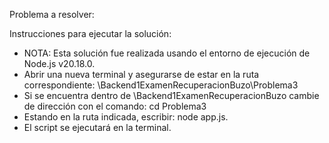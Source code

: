 Problema a resolver:

Instrucciones para ejecutar la solución:

- NOTA: Esta solución fue realizada usando el entorno de ejecución de Node.js v20.18.0.
- Abrir una nueva terminal y asegurarse de estar en la ruta correspondiente: \Backend1ExamenRecuperacionBuzo\Problema3
- Si se encuentra dentro de \Backend1ExamenRecuperacionBuzo cambie de dirección con el comando: cd Problema3
- Estando en la ruta indicada, escribir: node app.js.
- El script se ejecutará en la terminal.
